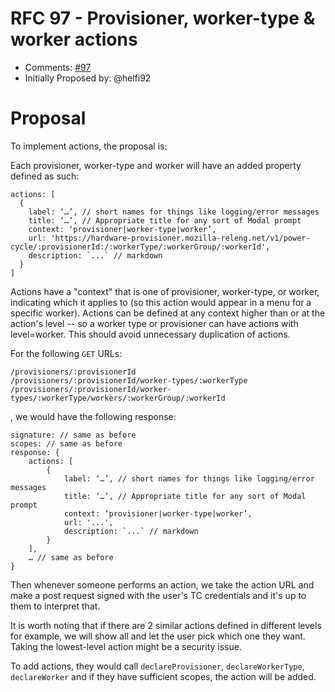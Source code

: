 # RFC 97 - Provisioner, worker-type & worker actions
* Comments: [#97](https://github.com/taskcluster/taskcluster-rfcs/pull/97)
* Initially Proposed by: @helfi92

# Proposal
To implement actions, the proposal is:

Each provisioner, worker-type and worker will have an added property defined as such:

```
actions: [
  {
    label: ‘…’, // short names for things like logging/error messages
    title: ‘…’, // Appropriate title for any sort of Modal prompt
    context: ‘provisioner|worker-type|worker’,
    url: 'https://hardware-provisioner.mozilla-releng.net/v1/power-cycle/:provisionerId:/:workerType/:workerGroup/:workerId',
    description: `...` // markdown
  }
]
```

Actions have a "context" that is one of provisioner, worker-type, or worker, indicating which it applies to (so this action would appear in a menu for a specific worker). Actions can be defined at any context higher than or at the action's level -- so a worker type or provisioner can have actions with level=worker. This should avoid unnecessary duplication of actions.

For the following `GET` URLs:

```
/provisioners/:provisionerId
/provisioners/:provisionerId/worker-types/:workerType
/provisioners/:provisionerId/worker-types/:workerType/workers/:workerGroup/:workerId
```
, we would have the following response:

```
signature: // same as before
scopes: // same as before
response: {
    actions: [
        {
            label: ‘…’, // short names for things like logging/error messages
            title: ‘…’, // Appropriate title for any sort of Modal prompt
            context: ‘provisioner|worker-type|worker’,
            url: '...',
            description: `...` // markdown
        }
    ],
    … // same as before
}
```

Then whenever someone performs an action, we take the action URL and make a post request signed with the user's TC credentials and it's up to them to interpret that.

It is worth noting that if there are 2 similar actions defined in different levels for example, we will show all and let the user pick which one they want. Taking the lowest-level action might be a security issue.

To add actions, they would call `declareProvisioner`, `declareWorkerType`, `declareWorker` and if they  have sufficient scopes, the action will be added.